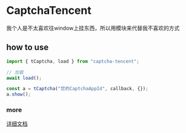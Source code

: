 # CaptchaTencent
我个人是不太喜欢往window上挂东西，所以用模块来代替我不喜欢的方式

## how to use

```typescript
import { tCaptcha, load } from "captcha-tencent";

// 加载
await load();

const a = tCaptcha("您的CaptchaAppId", callback, {});
a.show();

```

### more
[详细文档](https://cloud.tencent.com/document/product/1110/36841)
